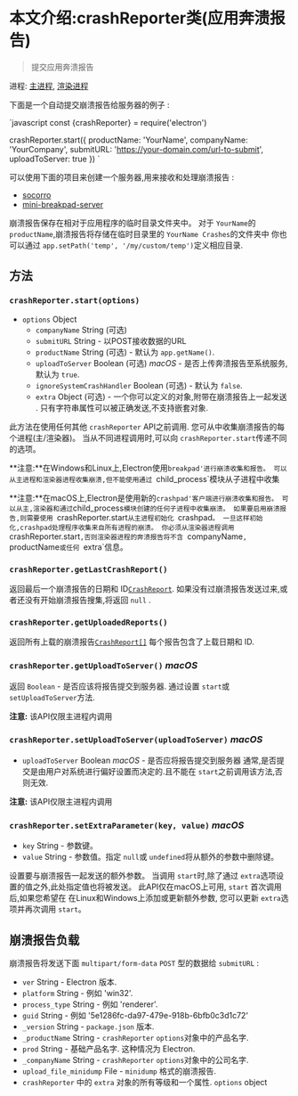 # 本文介绍:crashReporter类(应用奔溃报告)

> 提交应用奔溃报告

进程: [主进程](../glossary.md#main-process), [渲染进程](../glossary.md#renderer-process) 

下面是一个自动提交崩溃报告给服务器的例子 :

`javascript
const {crashReporter} = require('electron')

crashReporter.start({
  productName: 'YourName',
  companyName: 'YourCompany',
  submitURL: 'https://your-domain.com/url-to-submit',
  uploadToServer: true
})
`

可以使用下面的项目来创建一个服务器,用来接收和处理崩溃报告 :

* [socorro](https://github.com/mozilla/socorro)
* [mini-breakpad-server](https://github.com/electron/mini-breakpad-server)

崩溃报告保存在相对于应用程序的临时目录文件夹中。
对于 `YourName`的 `productName`,崩溃报告将存储在临时目录里的 `YourName Crashes`的文件夹中
你也可以通过 `app.setPath('temp', '/my/custom/temp')`定义相应目录.

## 方法


### `crashReporter.start(options)`

* `options` Object
  * `companyName` String (可选)
  * `submitURL` String - 以POST接收数据的URL
  * `productName` String (可选) -  默认为 `app.getName()`.
  * `uploadToServer` Boolean (可选) _macOS_ - 是否上传奔溃报告至系统服务,默认为 `true`.
  * `ignoreSystemCrashHandler` Boolean (可选) - 默认为 `false`.
  * `extra` Object (可选) - 一个你可以定义的对象,附带在崩溃报告上一起发送 . 只有字符串属性可以被正确发送,不支持嵌套对象.
  
此方法在使用任何其他 `crashReporter` API之前调用.
您可从中收集崩溃报告的每个进程(主/渲染器)。
当从不同进程调用时,可以向 `crashReporter.start`传递不同的选项。

 **注意:**在Windows和Linux上,Electron使用`breakpad'进行崩溃收集和报告。
可以从主进程和渲染器进程收集崩溃,但不能使用通过 `child_process`模块从子进程中收集

 **注意:**在macOS上,Electron是使用新的`crashpad'客户端进行崩溃收集和报告。
可以从主,渲染器和通过`child_process`模块创建的任何子进程中收集崩溃。
如果要启用崩溃报告,则需要使用 `crashReporter.start`从主进程初始化 `crashpad`。
一旦这样初始化,crashpad处理程序收集来自所有进程的崩溃。
你必须从渲染器进程调用 `crashReporter.start`,否则渲染器进程的奔溃报告将不含 `companyName`, `productName`或任何 `extra`信息。

### `crashReporter.getLastCrashReport()`

返回最后一个崩溃报告的日期和 ID[`CrashReport`](structures/crash-report.md).
如果没有过崩溃报告发送过来,或者还没有开始崩溃报告搜集,将返回 `null` .

### `crashReporter.getUploadedReports()`
返回所有上载的崩溃报告[`CrashReport[]`](structures/crash-report.md)
每个报告包含了上载日期和 ID.

### `crashReporter.getUploadToServer()` _macOS_
返回 `Boolean` - 是否应该将报告提交到服务器.  通过设置 `start`或 `setUploadToServer`方法.

 **注意:** 该API仅限主进程内调用

### `crashReporter.setUploadToServer(uploadToServer)` _macOS_
* `uploadToServer` Boolean _macOS_ - 是否应将报告提交到服务器
通常,是否提交是由用户对系统进行偏好设置而决定的.且不能在 `start`之前调用该方法,否则无效.

 **注意:** 该API仅限主进程内调用

### `crashReporter.setExtraParameter(key, value)` _macOS_
* `key` String  - 参数键。
* `value` String  - 参数值。指定 `null`或 `undefined`将从额外的参数中删除键。

设置要与崩溃报告一起发送的额外参数。
当调用 `start`时,除了通过 `extra`选项设置的值之外,此处指定值也将被发送。
此API仅在macOS上可用, `start` 首次调用后,如果您希望在 在Linux和Windows上添加或更新额外参数,
您可以更新 `extra`选项并再次调用 `start`。


## 崩溃报告负载

崩溃报告将发送下面 `multipart/form-data` `POST` 型的数据给 `submitURL` :

* `ver` String - Electron 版本.
* `platform` String - 例如 'win32'.
* `process_type` String - 例如 'renderer'.
* `guid` String - 例如 '5e1286fc-da97-479e-918b-6bfb0c3d1c72'
* `_version` String - `package.json` 版本.
* `_productName` String - `crashReporter` `options`对象中的产品名字.
* `prod` String - 基础产品名字. 这种情况为 Electron.
* `_companyName` String - `crashReporter` `options`对象中的公司名字.
* `upload_file_minidump` File - `minidump` 格式的崩溃报告.
* `crashReporter` 中的 `extra` 对象的所有等级和一个属性.
  `options` object